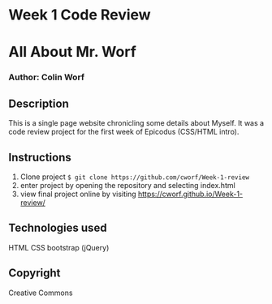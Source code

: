 # Week 1 Code Review

# All About Mr. Worf

### Author: Colin Worf

## Description

This is a single page website chronicling some details about Myself. It was a code review project for the first week of Epicodus (CSS/HTML intro).

## Instructions

1. Clone project ```$ git clone https://github.com/cworf/Week-1-review ```
2. enter project by opening the repository and selecting index.html
3. view final project online by visiting https://cworf.github.io/Week-1-review/

## Technologies used

HTML
CSS
bootstrap (jQuery)

## Copyright

Creative Commons

